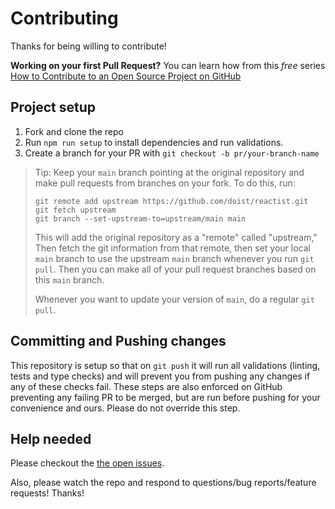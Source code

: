 # Contributing

Thanks for being willing to contribute!

**Working on your first Pull Request?** You can learn how from this _free_
series [How to Contribute to an Open Source Project on GitHub][egghead]

## Project setup

1.  Fork and clone the repo
2.  Run `npm run setup` to install dependencies and run validations.
3.  Create a branch for your PR with `git checkout -b pr/your-branch-name`

> Tip: Keep your `main` branch pointing at the original repository and make pull
> requests from branches on your fork. To do this, run:
>
> ```
> git remote add upstream https://github.com/doist/reactist.git
> git fetch upstream
> git branch --set-upstream-to=upstream/main main
> ```
>
> This will add the original repository as a "remote" called "upstream," Then
> fetch the git information from that remote, then set your local `main` branch
> to use the upstream `main` branch whenever you run `git pull`. Then you can
> make all of your pull request branches based on this `main` branch.
>
> Whenever you want to update your version of `main`, do a regular `git pull`.

## Committing and Pushing changes

This repository is setup so that on `git push` it will run all validations
(linting, tests and type checks) and will prevent you from pushing any changes
if any of these checks fail. These steps are also enforced on GitHub preventing
any failing PR to be merged, but are run before pushing for your convenience and
ours. Please do not override this step.

## Help needed

Please checkout the [the open issues][issues].

Also, please watch the repo and respond to questions/bug reports/feature
requests! Thanks!

[egghead]: https://egghead.io/series/how-to-contribute-to-an-open-source-project-on-github
[issues]: https://github.com/doist/reactist/issues
